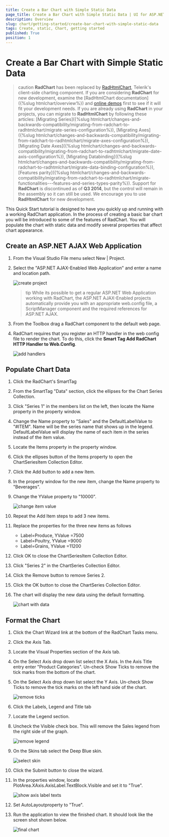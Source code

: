 ```yaml
---
title: Create a Bar Chart with Simple Static Data
page_title: Create a Bar Chart with Simple Static Data | UI for ASP.NET AJAX Documentation
description: Overview
slug: chart/getting-started/create-bar-chart-with-simple-static-data
tags: Create, static, Chart, getting started
published: True
position: 1
---
```


# Create a Bar Chart with Simple Static Data

>caution  **RadChart** has been replaced by [RadHtmlChart](https://www.telerik.com/products/aspnet-ajax/html-chart.aspx), Telerik's client-side charting component. If you are considering **RadChart** for new development, examine the [RadHtmlChart documentation]({%slug htmlchart/overview%}) and [online demos](https://demos.telerik.com/aspnet-ajax/htmlchart/examples/overview/defaultcs.aspx) first to see if it will fit your development needs. If you are already using **RadChart** in your projects, you can migrate to **RadHtmlChart** by following these articles: [Migrating Series]({%slug htmlchart/changes-and-backwards-compatibility/migrating-from-radchart-to-radhtmlchart/migrate-series-configuration%}), [Migrating Axes]({%slug htmlchart/changes-and-backwards-compatibility/migrating-from-radchart-to-radhtmlchart/migrate-axes-configuration%}), [Migrating Date Axes]({%slug htmlchart/changes-and-backwards-compatibility/migrating-from-radchart-to-radhtmlchart/migrate-date-axis-configuration%}), [Migrating Databinding]({%slug htmlchart/changes-and-backwards-compatibility/migrating-from-radchart-to-radhtmlchart/migrate-data-binding-configuration%}), [Features parity]({%slug htmlchart/changes-and-backwards-compatibility/migrating-from-radchart-to-radhtmlchart/migrate-functionalities---features-and-series-types-parity%}). Support for **RadChart** is discontinued as of **Q3 2014**, but the control will remain in the assembly so it can still be used. We encourage you to use **RadHtmlChart** for new development.


This Quick Start tutorial is designed to have you quickly up and running with a working RadChart application. In the process of creating a basic bar chart you will be introduced to some of the features of RadChart. You will populate the chart with static data and modify several properties that affect chart appearance.

## Create an ASP.NET AJAX Web Application

1. From the Visual Studio File menu select New | Project.

1. Select the "ASP.NET AJAX-Enabled Web Application" and enter a name and location path.

	![create project](images/radchart-quickstart001.png)

	>tip While its possible to get a regular ASP.NET Web Application working with RadChart, the ASP.NET AJAX-Enabled projects automatically provide you with an appropriate web.config file, a ScriptManager component and the required references for ASP.NET AJAX.

1. From the Toolbox drag a RadChart component to the default web page.

1. RadChart requires that you register an HTTP handler in the web config file to render the chart. To do this, click the **Smart Tag Add RadChart HTTP Handler to Web.Config**.

	![add handlers](images/radchart-quickstart019.png)


## Populate Chart Data

1. Click the RadChart's SmartTag


1. From the SmartTag "Data" section, click the ellipses for the Chart Series Collection.


1. Click "Series 1" in the members list on the left, then locate the Name property in the property window. 


1. Change the Name property to "Sales" and the DefaultLabelValue to "#ITEM". Name will be the series name that shows up in the legend. DefaultLabelValue will display the name of each item in the series instead of the item value.


1. Locate the Items property in the property window.


1. Click the ellipses button of the Items property to open the ChartSeriesItem Collection Editor.


1. Click the Add button to add a new Item.


1. In the property window for the new item, change the Name property to "Beverages".


1. Change the YValue property to "10000".

	![change item value](images/radchart-quickstart004.png)

1. Repeat the Add Item steps to add 3 new items.


1. Replace the properties for the three new items as follows
	* Label=Produce, YValue =7500
	* Label=Poultry, YValue =9000
	* Label=Grains, YValue =11200

1. Click OK to close the ChartSeriesItem Collection Editor.


1. Click "Series 2" in the ChartSeries Collection Editor.


1. Click the Remove button to remove Series 2.


1. Click the OK button to close the ChartSeries Collection Editor.


1. The chart will display the new data using the default formatting.

	![chart with data](images/radchart-quickstart020.png)


## Format the Chart


1. Click the Chart Wizard link at the bottom of the RadChart Tasks menu.


1. Click the Axis Tab.


1. Locate the Visual Properties section of the Axis tab.


1. On the Select Axis drop down list select the X Axis. In the Axis Title entry enter "Product Categories". Un-check Show Ticks to remove the tick marks from the bottom of the chart. 


1. On the Select Axis drop down list select the Y Axis. Un-check Show Ticks to remove the tick marks on the left hand side of the chart.

	![remove ticks](images/radchart-quickstart007.png)

1. Click the Labels, Legend and Title tab


1. Locate the Legend section.


1. Uncheck the Visible check box. This will remove the Sales legend from the right side of the graph.

	![remove legend](images/radchart-quickstart008.png)

1. On the Skins tab select the Deep Blue skin.

	![select skin](images/radchart-quickstart024.png)

1. Click the Submit button to close the wizard.


1. In the properties window, locate PlotArea.XAxis.AxisLabel.TextBlock.Visible and set it to "True".

	![show axis label texts](images/radchart-quickstart023.png)

1. Set AutoLayoutproperty to "True".


1. Run the application to view the finished chart. It should look like the screen shot shown below.

	![final chart](images/radchart-quickstart027.png)
